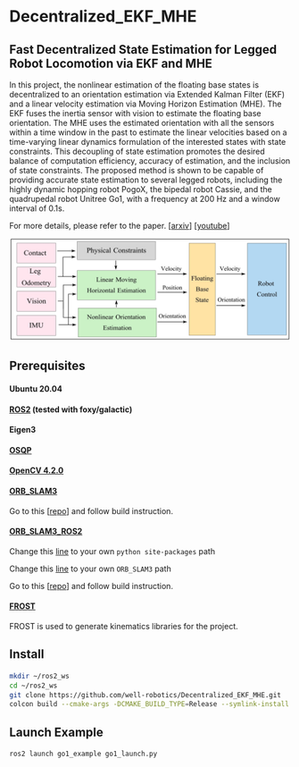 # Decentralized_EKF_MHE
## Fast Decentralized State Estimation for Legged Robot Locomotion via EKF and MHE

In this project, the nonlinear estimation of the floating base states is decentralized to an orientation estimation via Extended Kalman Filter (EKF) and a linear velocity estimation via Moving Horizon Estimation (MHE). The EKF fuses the inertia sensor with vision to estimate the floating base orientation. The MHE uses the estimated orientation with all the sensors within a time window in the past to estimate the linear velocities based on a time-varying linear dynamics formulation of the interested states with state constraints. This decoupling of state estimation promotes the desired balance of computation efficiency, accuracy of estimation, and the inclusion of state constraints. The proposed method is shown to be capable of providing accurate state estimation to several legged robots, including the highly dynamic hopping robot PogoX, the bipedal robot Cassie, and the quadrupedal robot Unitree Go1, with a frequency at 200 Hz and a window interval of 0.1s.

For more details, please refer to the paper. [[arxiv](http://www.arxiv.org/abs/2405.20567)] [[youtube](https://www.youtube.com/watch?v=k3bBO87UIlk)]

![Alt text](BlockDiagram.jpg)

## Prerequisites

#### Ubuntu 20.04

#### [ROS2](https://docs.ros.org/en/galactic/index.html) (tested with foxy/galactic)

#### Eigen3

#### [OSQP](https://osqp.org/docs/get_started/)

#### [OpenCV 4.2.0](https://opencv.org/) 

#### [ORB_SLAM3](https://github.com/UZ-SLAMLab/ORB_SLAM3)

Go to this [[repo](https://github.com/zang09/ORB-SLAM3-STEREO-FIXED)] and follow build instruction. 

#### [ORB_SLAM3_ROS2](https://github.com/zang09/ORB_SLAM3_ROS2?tab=readme-ov-file)

Change this [line](https://github.com/well-robotics/Decentralized_EKF_MHE/blob/17b1d441f9ffeae375c198b644bcd774f7da331c/src/visual_odometry/orbslam3_ros2/CMakeLists.txt#L5) to your own ```python site-packages``` path

Change this [line](https://github.com/well-robotics/Decentralized_EKF_MHE/blob/17b1d441f9ffeae375c198b644bcd774f7da331c/src/visual_odometry/orbslam3_ros2/CMakeModules/FindORB_SLAM3.cmake#L8) to your own ```ORB_SLAM3``` path

Go to this [[repo](https://github.com/zang09/ORB_SLAM3_ROS2?tab=readme-ov-file)] and follow build instruction. 

#### [FROST](https://ayonga.github.io/frost-dev/pages/installation.html)
FROST is used to generate kinematics libraries for the project.

## Install
```bash
mkdir ~/ros2_ws
cd ~/ros2_ws
git clone https://github.com/well-robotics/Decentralized_EKF_MHE.git
colcon build --cmake-args -DCMAKE_BUILD_TYPE=Release --symlink-install
```
## Launch Example
```bash
ros2 launch go1_example go1_launch.py
```

